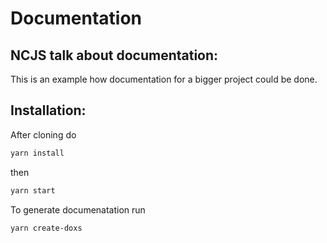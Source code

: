 # Documentation

## NCJS talk about documentation:

This is an example how documentation for a bigger project could be done.

## Installation:

After cloning do

```bash
yarn install
```

then

```bash
yarn start
```

To generate documenatation run

```bash
yarn create-doxs
```
